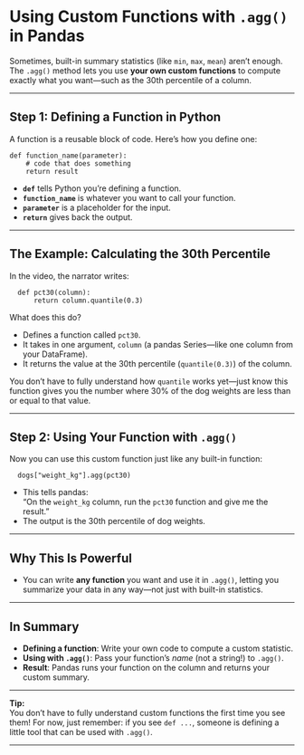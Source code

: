 # Using Custom Functions with `.agg()` in Pandas

Sometimes, built-in summary statistics (like `min`, `max`, `mean`) aren’t enough. The `.agg()` method lets you use **your own custom functions** to compute exactly what you want—such as the 30th percentile of a column.

---

## Step 1: Defining a Function in Python

A function is a reusable block of code. Here’s how you define one:

    def function_name(parameter):
        # code that does something
        return result

- **`def`** tells Python you’re defining a function.
- **`function_name`** is whatever you want to call your function.
- **`parameter`** is a placeholder for the input.
- **`return`** gives back the output.

---

## The Example: Calculating the 30th Percentile

In the video, the narrator writes:

      def pct30(column):
          return column.quantile(0.3)

What does this do?

- Defines a function called `pct30`.
- It takes in one argument, `column` (a pandas Series—like one column from your DataFrame).
- It returns the value at the 30th percentile (`quantile(0.3)`) of the column.

You don’t have to fully understand how `quantile` works yet—just know this function gives you the number where 30% of the dog weights are less than or equal to that value.

---

## Step 2: Using Your Function with `.agg()`

Now you can use this custom function just like any built-in function:

      dogs["weight_kg"].agg(pct30)

- This tells pandas:  
  “On the `weight_kg` column, run the `pct30` function and give me the result.”
- The output is the 30th percentile of dog weights.

---

## Why This Is Powerful

- You can write **any function** you want and use it in `.agg()`, letting you summarize your data in any way—not just with built-in statistics.

---

## In Summary

- **Defining a function**: Write your own code to compute a custom statistic.
- **Using with `.agg()`**: Pass your function’s *name* (not a string!) to `.agg()`.
- **Result**: Pandas runs your function on the column and returns your custom summary.

---

**Tip:**  
You don’t have to fully understand custom functions the first time you see them! For now, just remember: if you see `def ...`, someone is defining a little tool that can be used with `.agg()`.

---
